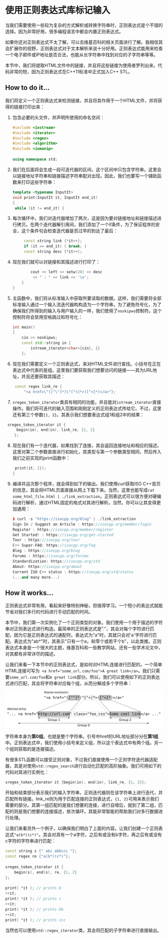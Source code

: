 # 使用正则表达式库标记输入

当我们需要使用一些较为复杂的方式解析或转换字符串时，正则表达式是个不错的选择。因为非常好用，很多编程语言中都会内置正则表达式。

如果你还对正则表达式不太了解，可以去维基百科的相关页面进行了解。我相信其会扩展你的视野，正则表达式对于文本解析来说十分好用。正则表达式能用来检查一个电子邮件或IP地址是否合法，也能从长字符串中找到对应的子字符串等等。

本节中，我们将提取HTML文件中的链接，并且将这些链接为使用者罗列出来。代码非常的短，因为正则表达式在C++11标准中正式加入C++ STL。

## How to do it...

我们将定义一个正则表达式来检测链接，并且将其作用于一个HTML文件，并将获得的链接打印出来：

1. 包含必要的头文件，并声明所使用的命名空间：

   ```c++
   #include <iostream>
   #include <iterator>
   #include <regex>
   #include <algorithm>
   #include <iomanip>
   
   using namespace std; 
   ```

2. 我们在后面将会生成一段可迭代器的区间，这个区间中只包含字符串。这里会以链接地址字符串和链接描述字符串配对出现。因此，我们也要写一个辅助函数来打印这些字符串：

   ```c++
   template <typename InputIt>
   void print(InputIt it, InputIt end_it)
   {
   	while (it != end_it) {
   ```

3. 每次循环中，我们对迭代器增加了两次，这是因为要对链接地址和链接描述进行拷贝。在两个迭代器解引用间，我们添加了一个if条件，为了保证程序的安全，这个条件句会检查迭代器是否过早的到达了最后：

   ```c++
   		const string link {*it++};
   		if (it == end_it) { break; }
   		const string desc {*it++};
   ```

4. 现在我们就可以对链接和其描述进行打印了：

   ```c++
           cout << left << setw(28) << desc
           	<< " : " << link << '\n';
       }
   }
   ```

5. 主函数中，我们将从标准输入中获取所要读取的数据。这样，我们需要将全部标准输入通过一个输入流迭代器构构造为一个字符串。为了避免符号化，为了确保我们所得到的输入与用户输入的一样，我们使用了`noskipws`控制符。这个控制符将会禁用空格跳过和符号化：

   ```c++
   int main()
   {
       cin >> noskipws;
       const std::string in {
           istream_iterator<char>{cin}, {} 
       };
   ```

6. 现在我们需要定义一个正则表达式，来对HTML文件进行查找。小括号在正在表达式中代表的是组。这里我们要获取我们想要访问的链接——其为URL地址，并且还要获取其描述：

   ```c++
   	const regex link_re {
   		"<a href=\"([^\"]*)\"[^<]*>([^<]*)</a>"};
   ```

7.  `sregex_token_iterator`类具有相同的功能，并且能对`istream_iterator`直接操作。我们将可迭代的输入范围和刚刚定义的正则表达式传给它。不过，这里还有第三个参数`{1, 2}`。其表示我们想要表达式组1和组2中的结果：

   ```c++
   	sregex_token_iterator it {
   		begin(in), end(in), link_re, {1, 2}
       };
   ```

8. 现在我们有一个迭代器，如果找到了连接，其会返回连接地址和相应的描述。这里对第二个参数直接进行初始化，其类型与第一个参数类型相同，然后传入我们之前实现的print函数中：

   ```c++
   	print(it, {});
   }
   ```

9. 编译并运次那个程序，就会得到如下的输出。我们使用curl获取ISO C++首页的信息，其会将HTML页面直接从网上下载下来。当然，这里也能写成` cat some_html_file.html | ./link_extraction `。正则表达式可以很方便对硬编码进行解析，通过HTML固定的格式对其进行解析。当然，你可以让其变得更加通用：

   ```c++
   $ curl -s "https://isocpp.org/blog" | ./link_extraction
   Sign In / Suggest an Article : https://isocpp.org/member/login
   Register : https://isocpp.org/member/register
   Get Started! : https://isocpp.org/get-started
   Tour : https://isocpp.org/tour
   C++ Super-FAQ: https://isocpp.org/faq
   Blog : https://isocpp.org/blog
   Forums : https://isocpp.org/forums
   Standardization: https://isocpp.org/std
   About: https://isocpp.org/about
   Current ISO C++ status : https://isocpp.org/std/status
   (...and many more...)
   ```

## How it works...

正则表达式非常有用，看起来好像特别神秘，但值得学习。一个短小的表达式就能节省对我们多行的代码进行手动匹配的时间。

本节中，我们第一次实例化了一个正则类型的对象。我们使用一个用于描述的字符串对正则表达式进行构造。最简单的正则表达式是"."，其会对每个字符进行匹配，因为它是正则表达式的通配符。表达式为"a"时，其就只会对'a'字符进行匹配。表达式为"ab*"时，其表示"只有一个a，和零个或若干个b"，以此类推。正则表达式本身是一个很大的主题，维基百科和一些教学网站，还有一些学术论文中，对其都有非常详尽的描述。

让我们来看一下本节中的正则表达式，是如何对HTML连接进行匹配的。一个简单HTML连接可写为`  <a href="some_url.com/foo">A great link</a> `。我们只需要`some_url.com/foo`和`A great link`部分。所以，我们可以使用如下的正则表达式进行匹配，其会将字符串对应每个组，从而分解成多个字符串：

![](../../images/chapter7/7-12-1.png)

字符串本身为**第0组**。也就是整个字符串。引号中href的URL地址部分分在**第1组**中。正则表达式中，我们使用小括号来定义组，所以这个表达式中有两个组。另一个组则获取的是连接描述。

有很多STL函数可以接受正则对象，不过我们直接使用一个正则字符迭代器适配器，其是对使用`std::regex_search`进行自动化匹配的高阶抽象。我们可用如下的代码对其进行实例化：

```c++
sregex_token_iterator it {begin(in), end(in), link_re, {1, 2}};
```

开始和结束部分表示我们的输入字符串，正则迭代器则在该字符串上进行迭代，并匹配所有链接。link_re则为用于匹配连接的正则表达式，`{1, 2}`可用来表示我们需要的部分。其第一组匹配的是我们想要的连接，进行自增后，就到了第二组，匹配的则是我们想要的连接描述，依次循环。其能非常智能的帮助我们对多行数据进行处理。

让我们来看另外一个例子，以确保我们明白了上面的内容。让我们创建一个正则表达式`"a(b*)(c*)"`。其会对具有一个a字符，之后有或没有b字符，再之后有或没有c字符的字符串进行匹配：

```c++
const string s {" abc abbccc "};
const regex re {"a(b*)(c*)"};

sregex_token_iterator it {
    begin(s), end(s), re, {1, 2} 
};

print( *it ); // prints b
++it;
print( *it ); // prints c
++it;
print( *it ); // prints bb
++it;
print( *it ); // prints ccc
```

当然也可以使用`std::regex_iterator`类，其会将匹配的子字符串进行直接输出。